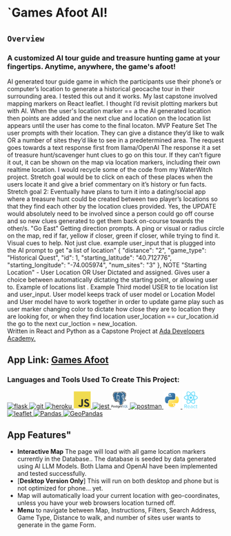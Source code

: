 # `Games Afoot AI!</h2>

## `Overview`

<h3>A customized AI tour guide and treasure hunting game at your fingertips. Anytime, anywhere, the game's afoot!</h3>
<p>
AI generated tour guide game in which the participants use their phone’s or computer’s location to generate a historical geocache tour in their surrounding area. I tested this out and it works. My last capstone involved mapping markers on React leaflet. I thought I’d revisit plotting markers but with AI. When the user's location marker == a the AI generated location then points are added and the next clue and location on the location list appears until the user has come to the final locaton.
MVP Feature Set
The user prompts with their location. They can give a distance they’d like to walk OR a number of sites they’d like to see in a predetermined area.
The request goes towards a text response first from llama/OpenAI
The response it a set of treasure hunt/scavenger hunt clues to go on this tour. If they can’t figure it out, it can be shown on the map via location markers, including their own realtime location. I would recycle some of the code from my WaterWitch project.
Stretch goal would be to click on each of these places when the users locate it and give a brief commentary on it’s history or fun facts.
Stretch goal 2: Eventually have plans to turn it into a dating/social app where a treasure hunt could be created between two player’s locations so that they find each other by the location clues provided. Yes, the UPDATE would absolutely need to be involved since a person could go off course and so new clues generated to get them back on-course towards the other/s.
"Go East" Getting direction prompts. A ping or visual or radius circle on the map, red if far, yellow if closer, green if closer, while trying to find it. Visual cues to help. Not just clue.
example user_input that is plugged into the AI prompt to get "a list of location" { "distance": "2", "game_type": "Historical Quest", "id": 1, "starting_latitude": "40.712776", "starting_longitude": "-74.005974", "num_sites": "3" },
NOTE "Starting Location" - User Location OR User Dictated and assigned. Gives user a choice between automatically dictating the starting point, or allowing user to.
Example of locations list . Example
Third model USER to tie location list and user_input. User model keeps track of user model or
Location Model and User model have to work together in order to update game play such as user marker changing color to dictate how close they are to location they are looking for, or when they find location user_location == cur_location.id the go to the next cur_loction = new_location.
<br/>
Written in React and Python as a Capstone Project at <a href='https://adadevelopersacademy.org/'>Ada Developers Academy.</a>
</h4>

<h2> App Link:
<a href='https://GamesAfoot.com/'>Games Afoot</a></h2>

</p>
<h3 align="left">Languages and Tools Used To Create This Project:</h3>
<p align="left"> <a href="https://flask.palletsprojects.com/" target="_blank" rel="noreferrer"> <img src="https://www.vectorlogo.zone/logos/pocoo_flask/pocoo_flask-icon.svg" alt="flask" width="40" height="40"/> </a> <a href="https://git-scm.com/" target="_blank" rel="noreferrer"> <img src="https://www.vectorlogo.zone/logos/git-scm/git-scm-icon.svg" alt="git" width="40" height="40"/> </a> <a href="https://heroku.com" target="_blank" rel="noreferrer"> <img src="https://www.vectorlogo.zone/logos/heroku/heroku-icon.svg" alt="heroku" width="40" height="40"/> </a> <a href="https://developer.mozilla.org/en-US/docs/Web/JavaScript" target="_blank" rel="noreferrer"> <img src="https://raw.githubusercontent.com/devicons/devicon/master/icons/javascript/javascript-original.svg" alt="javascript" width="40" height="40"/> </a> <a href="https://jestjs.io" target="_blank" rel="noreferrer"> <img src="https://www.vectorlogo.zone/logos/jestjsio/jestjsio-icon.svg" alt="jest" width="40" height="40"/> </a> <a href="https://www.postgresql.org" target="_blank" rel="noreferrer"> <img src="https://raw.githubusercontent.com/devicons/devicon/master/icons/postgresql/postgresql-original-wordmark.svg" alt="postgresql" width="40" height="40"/> </a> <a href="https://postman.com" target="_blank" rel="noreferrer"> <img src="https://www.vectorlogo.zone/logos/getpostman/getpostman-icon.svg" alt="postman" width="40" height="40"/> </a> <a href="https://www.python.org" target="_blank" rel="noreferrer"> <img src="https://raw.githubusercontent.com/devicons/devicon/master/icons/python/python-original.svg" alt="python" width="40" height="40"/> </a> <a href="https://reactjs.org/" target="_blank" rel="noreferrer"> <img src="https://raw.githubusercontent.com/devicons/devicon/master/icons/react/react-original-wordmark.svg" alt="react" width="40" height="40"/> </a> <a href="https://leafletjs.com/" target="_blank" rel="noreferrer"> <img src="https://www.svgrepo.com/show/353991/leaflet.svg" alt="leaflet" width="60" height="60"/> </a>
<a href="https://pandas.pydata.org/" target="_blank" rel="noreferrer"> <img src="https://seeklogo.com/images/P/pandas-logo-776F6D45BB-seeklogo.com.png" alt="Pandas" width="40" height="40"/> </a>
<a href="https://geopandas.org/en/stable/index.html" target="_blank" rel="noreferrer"> <img src="https://geopandas.org/en/stable/_images/geopandas_icon_green.png"
 alt="GeoPandas" width="40" height="40"/> </a></p>

## App Features"

- **Interactive Map** The page will load with all game location markers currently in the Database.. The database is seeded by data generated using AI LLM Models. Both Llama and OpenAI have been implemented and tested successfully.
- [**Desktop Version Only**] This will run on both desktop and phone but is not optimized for phone... yet.
- Map will automatically load your current location with geo-coordinates, unless you have your web browsers location turned off.
- **Menu** to navigate between Map, Instructions, Filters, Search Address, Game Type, Distance to walk, and number of sites user wants to generate in the game Form.
